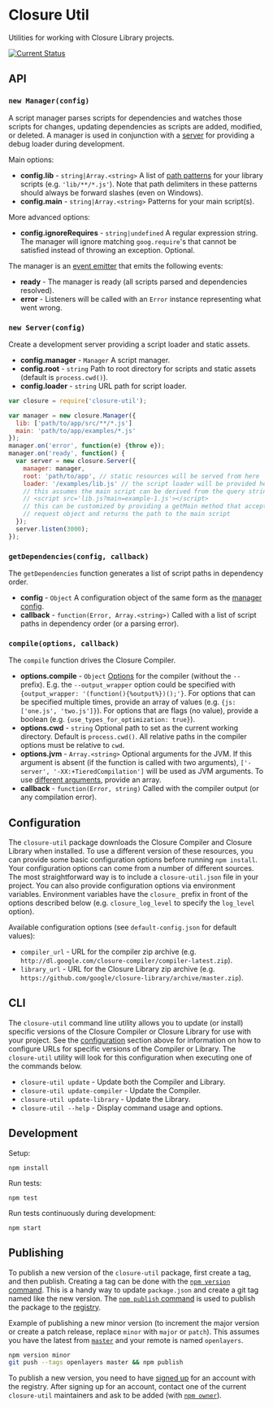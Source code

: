 # Closure Util

Utilities for working with Closure Library projects.

[![Current Status](https://secure.travis-ci.org/openlayers/closure-util.png?branch=master)](https://travis-ci.org/openlayers/closure-util)

## API

### <a id="manager">`new Manager(config)`</a>

A script manager parses scripts for dependencies and watches those scripts for changes, updating dependencies as scripts are added, modified, or deleted.  A manager is used in conjunction with a [server](#server) for providing a debug loader during development.

Main options:

 * **config.lib** - `string|Array.<string>` A list of [path patterns](https://github.com/isaacs/minimatch) for your library scripts (e.g. `'lib/**/*.js'`).  Note that path delimiters in these patterns should always be forward slashes (even on Windows).
 * **config.main** - `string|Array.<string>` Patterns for your main script(s).

More advanced options:

 * **config.ignoreRequires** - `string|undefined` A regular expression string. The manager will ignore matching `goog.require`'s that cannot be satisfied instead of throwing an exception. Optional.

The manager is an [event emitter](http://nodejs.org/api/events.html#events_class_events_eventemitter) that emits the following events:

 * **ready** - The manager is ready (all scripts parsed and dependencies resolved).
 * **error** - Listeners will be called with an `Error` instance representing what went wrong.

### <a id="server">`new Server(config)`</a>

Create a development server providing a script loader and static assets.

 * **config.manager** - `Manager` A script manager.
 * **config.root** - `string` Path to root directory for scripts and static assets (default is `process.cwd()`).
 * **config.loader** - `string` URL path for script loader.

```js
var closure = require('closure-util');

var manager = new closure.Manager({
  lib: ['path/to/app/src/**/*.js']
  main: 'path/to/app/examples/*.js'
});
manager.on('error', function(e) {throw e});
manager.on('ready', function() {
  var server = new closure.Server({
    manager: manager,
    root: 'path/to/app', // static resources will be served from here
    loader: '/examples/lib.js' // the script loader will be provided here
    // this assumes the main script can be derived from the query string like:
    // <script src='lib.js?main=example-1.js'></script>
    // this can be customized by providing a getMain method that accepts a
    // request object and returns the path to the main script
  });
  server.listen(3000);
});
```

### <a id="getdependencies">`getDependencies(config, callback)`</a>

The `getDependencies` function generates a list of script paths in dependency order.

 * **config** - `Object` A configuration object of the same form as the [manager config](#manager-config).
 * **callback** - `function(Error, Array.<string>)` Called with a list of script paths in dependency order (or a parsing error).

### <a id="compile">`compile(options, callback)`</a>

The `compile` function drives the Closure Compiler.

 * **options.compile** - `Object` [Options](compiler-options.txt) for the compiler (without the `--` prefix).  E.g. the `--output_wrapper` option could be specified with `{output_wrapper: '(function(){%output%})();'}`.  For options that can be specified multiple times, provide an array of values (e.g. `{js: ['one.js', 'two.js']}`).  For options that are flags (no value), provide a boolean (e.g. `{use_types_for_optimization: true}`).
 * **options.cwd** - `string` Optional path to set as the current working directory.  Default is `process.cwd()`.  All relative paths in the compiler options must be relative to `cwd`.
 * **options.jvm** - `Array.<string>` Optional arguments for the JVM.  If this argument is absent (if the function is called with two arguments), `['-server', '-XX:+TieredCompilation']` will be used as JVM arguments.  To use [different arguments](https://github.com/google/closure-compiler/wiki/FAQ#what-are-the-recommended-java-vm-command-line-options), provide an array.
 * **callback** - `function(Error, string)` Called with the compiler output (or any compilation error).

## <a id="configuration">Configuration</a>

The `closure-util` package downloads the Closure Compiler and Closure Library when installed.  To use a different version of these resources, you can provide some basic configuration options before running `npm install`.  Your configuration options can come from a number of different sources.  The most straightforward way is to include a `closure-util.json` file in your project.  You can also provide configuration options via environment variables.  Environment variables have the `closure_` prefix in front of the options described below (e.g. `closure_log_level` to specify the `log_level` option).

Available configuration options (see `default-config.json` for default values):

 * `compiler_url` - URL for the compiler zip archive (e.g. `http://dl.google.com/closure-compiler/compiler-latest.zip`).
 * `library_url` - URL for the Closure Library zip archive (e.g. `https://github.com/google/closure-library/archive/master.zip`).

## CLI

The `closure-util` command line utility allows you to update (or install) specific versions of the Closure Compiler or Closure Library for use with your project.  See the [configuration](#configuration) section above for information on how to configure URLs for specific versions of the Compiler or Library.  The `closure-util` utility will look for this configuration when executing one of the commands below.

 * `closure-util update` - Update both the Compiler and Library.
 * `closure-util update-compiler` - Update the Compiler.
 * `closure-util update-library` - Update the Library.
 * `closure-util --help` - Display command usage and options.

## Development

Setup:

    npm install

Run tests:

    npm test

Run tests continuously during development:

    npm start

## Publishing

To publish a new version of the `closure-util` package, first create a tag, and then publish.  Creating a tag can be done with the [`npm version` command](https://www.npmjs.org/doc/cli/npm-version.html).  This is a handy way to update `package.json` and create a git tag named like the new version.  The [`npm publish` command](https://www.npmjs.org/doc/cli/npm-publish.html) is used to publish the package to the [registry](https://www.npmjs.org/package/closure-util).

Example of publishing a new minor version (to increment the major version or create a patch release, replace `minor` with `major` or `patch`).  This assumes you have the latest from [`master`](https://github.com/openlayers/closure-util/tree/master) and your remote is named `openlayers`.

```bash
npm version minor
git push --tags openlayers master && npm publish
```

To publish a new version, you need to have [signed up](https://www.npmjs.org/signup) for an account with the registry.  After signing up for an account, contact one of the current `closure-util` maintainers and ask to be added (with [`npm owner`](https://www.npmjs.org/doc/cli/npm-owner.html)).
